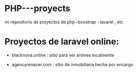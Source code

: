 # PHP---proyects
mi repositorio de proyectos de php -boostrap - lavarel , etc


# Proyectos de laravel online:

- blacknova.online : sitio para ver animes localmente 

- agencyrenacer.com : sitio de inmobiliaria hecha por encargo
